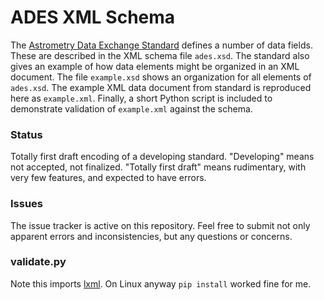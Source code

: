 # ADES XML Schema

The [Astrometry Data Exchange Standard](http://www.minorplanetcenter.net/mpec/K15/K15O06.html) defines a number of data fields.  These are described in the XML schema file `ades.xsd`.  The standard also gives an example of how data elements might be organized in an XML document.  The file `example.xsd` shows an organization for all elements of `ades.xsd`.  The example XML data document from standard is reproduced here as `example.xml`.  Finally, a short Python script is included to demonstrate validation of `example.xml` against the schema.

### Status

Totally first draft encoding of a developing standard.  "Developing" means not accepted, not finalized.  "Totally first draft" means rudimentary, with very few features, and expected to have errors.

### Issues

The issue tracker is active on this repository.  Feel free to submit not only apparent errors and inconsistencies, but any questions or concerns.

### validate.py

Note this imports [lxml](http://lxml.de/).  On Linux anyway `pip install` worked fine for me.